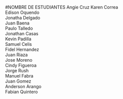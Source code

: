 #NOMBRE DE ESTUDIANTES
Angie Cruz
Karen Correa  
Edison Oquendo    
Jonatha Delgado  
Juan Baena  
Paulo Talledo  
Jonathan Casas  
Kevin Padilla  
Samuel Celis  
Fidel Hernandez  
Juan Riaza  
Jose Moreno  
Cindy Figueroa  
Jorge Rush  
Manuel Fabra    
Juan Gomez  
Anderson Arango  
Fabian Quintero  